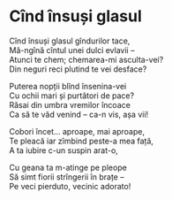 # Cînd însuși glasul

Cînd însuși glasul gîndurilor tace,\
Mă-ngînă cîntul unei dulci evlavii –\
Atunci te chem; chemarea-mi asculta-vei?\
Din neguri reci plutind te vei desface?

Puterea nopții blînd însenina-vei\
Cu ochii mari și purtători de pace?\
Răsai din umbra vremilor încoace\
Ca să te văd venind – ca-n vis, așa vii!

Cobori încet... aproape, mai aproape,\
Te pleacă iar zîmbind peste-a mea față,\
A ta iubire c-un suspin arat-o,

Cu geana ta m-atinge pe pleope\
Să simt fiorii strîngerii în brațe –\
Pe veci pierduto, vecinic adorato!
